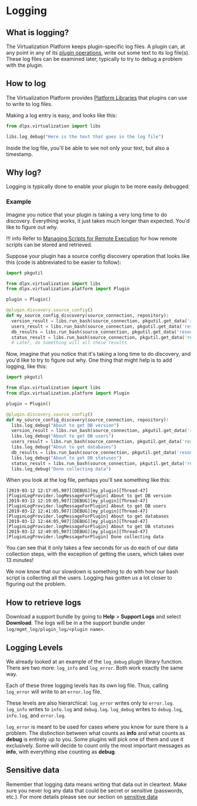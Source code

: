 # Logging

## What is logging?

The Virtualization Platform keeps plugin-specific log files. A plugin can, at any point in any of its [plugin operations](Glossary.md#plugin-operation), write out some text to its log file(s). These log files can be examined later, typically to try to debug a problem with the plugin.

## How to log

The Virtualization Platform provides [Platform Libraries](Glossary.md#platform-libraries) that plugins can use to write to log files.

Making a log entry is easy, and looks like this:
```python
from dlpx.virtualization import libs

libs.log_debug("Here is the text that goes in the log file")
```

Inside the log file, you'll be able to see not only your text, but also a timestamp.


## Why log?

Logging is typically done to enable your plugin to be more easily debugged.

### Example
Imagine you notice that your plugin is taking a very long time to do discovery. Everything works, it just takes much longer than expected. You'd like to figure out why.

!!! info
    Refer to [Managing Scripts for Remote Execution](../Best_Practices/Managing_Scripts_For_Remote_Execution.md) for how remote scripts can be stored and retrieved.

Suppose your plugin has a source config discovery operation that looks like this (code is abbreviated to be easier to follow):
```python
import pkgutil

from dlpx.virtualization import libs
from dlpx.virtualization.platform import Plugin

plugin = Plugin()

@plugin.discovery.source_config()
def my_source_config_discovery(source_connection, repository):
  version_result = libs.run_bash(source_connection, pkgutil.get_data('resources', 'get_db_version.sh'))
  users_result = libs.run_bash(source_connection, pkgutil.get_data('resources', 'get_db_users.sh'))
  db_results = libs.run_bash(source_connection, pkgutil.get_data('resources', 'get_databases.sh'))
  status_result = libs.run_bash(source_connection, pkgutil.get_data('resources', 'get_database_statuses.sh'))
  # Later, do something will all these results
```

Now, imagine that you notice that it's taking a long time to do discovery, and you'd like to try to figure out why. One thing that might help is to add logging, like this:
```python
import pkgutil

from dlpx.virtualization import libs
from dlpx.virtualization.platform import Plugin

plugin = Plugin()

@plugin.discovery.source_config()
def my_source_config_discovery(source_connection, repository):
  libs.log_debug("About to get DB version")
  version_result = libs.run_bash(source_connection, pkgutil.get_data('resources', 'get_db_version.sh'))
  libs.log_debug("About to get DB users")
  users_result = libs.run_bash(source_connection, pkgutil.get_data('resources', 'get_db_users.sh'))
  libs.log_debug("About to get databases")
  db_results = libs.run_bash(source_connection, pkgutil.get_data('resources', 'get_databases.sh'))
  libs.log_debug("About to get DB statuses")
  status_result = libs.run_bash(source_connection, pkgutil.get_data('resources', 'get_database_statuses.sh'))
  libs.log_debug("Done collecting data")
```

When you look at the log file, perhaps you'll see something like this:

```
[2019-03-12 12:17:05,907][DEBUG][my_plugin][Thread-47][PluginLogProvider.logMessageForPlugin] About to get DB version
[2019-03-12 12:19:05,907][DEBUG][my_plugin][Thread-47][PluginLogProvider.logMessageForPlugin] About to get DB users
[2019-03-12 12:41:05,907][DEBUG][my_plugin][Thread-47][PluginLogProvider.logMessageForPlugin] About to get databases
[2019-03-12 12:44:05,907][DEBUG][my_plugin][Thread-47][PluginLogProvider.logMessageForPlugin] About to get DB statuses
[2019-03-12 12:49:05,907][DEBUG][my_plugin][Thread-47][PluginLogProvider.logMessageForPlugin] Done collecting data
```

You can see that it only takes a few seconds for us do each of our data collection steps, with the exception of getting the users, which takes over 13 minutes!

We now know that our slowdown is something to do with how our bash script is collecting all the users. Logging has gotten us a lot closer to figuring out the problem.

## How to retrieve logs

Download a support bundle by going to **Help** > **Support Logs**  and select **Download**. The logs will be in a the support bundle under `log/mgmt_log/plugin_log/<plugin name>`.

## Logging Levels

We already looked at an example of the `log_debug` plugin library function. There are two more: `log_info` and `log_error`. Both work exactly the same way.

Each of these three logging levels has its own log file. Thus, calling `log_error` will write to an `error.log` file.

These levels are also hierarchical:
`log_error` writes only to `error.log`.
`log_info` writes to `info.log` and `debug.log`.
`log_debug` writes to `debug.log`, `info.log`, and `error.log`.

`log_error` is meant to be used for cases where you know for sure there is a problem. The distinction between what counts as **info** and what counts as **debug** is entirely up to you. Some plugins will pick one of them and use it exclusively. Some will decide to count only the most important messages as **info**, with everything else counting as **debug**.

## Sensitive data

Remember that logging data means writing that data out in cleartext. Make sure you never log any data that could be secret or sensitive (passwords, etc.). For more details please see our section on [sensitive data](/Best_Practices/Sensitive_Data.md)
